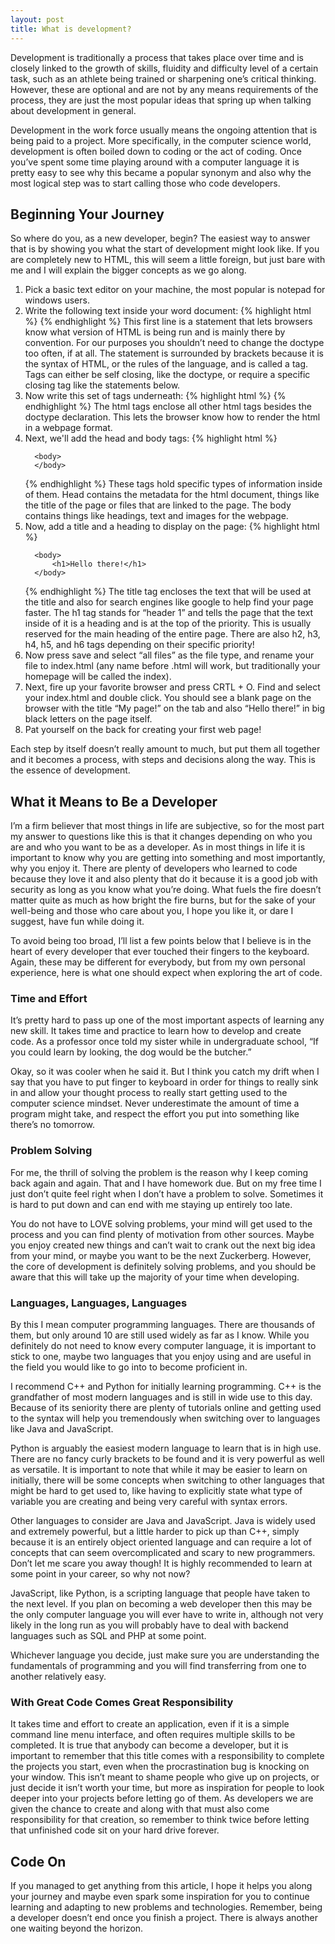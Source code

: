 ```yaml
---
layout: post
title: What is development?
---
```


Development is traditionally a process that takes place over time and is closely linked to the growth of skills, fluidity and difficulty level of a certain task, such as an athlete being trained or sharpening one’s critical thinking. However, these are optional and are not by any means requirements of the process, they are just the most popular ideas that spring up when talking about development in general.

Development in the work force usually means the ongoing attention that is being paid to a project. More specifically, in the computer science world, development is often boiled down to coding or the act of coding. Once you’ve spent some time playing around with a computer language it is pretty easy to see why this became a popular synonym and also why the most logical step was to start calling those who code developers.

## Beginning Your Journey

So where do you, as a new developer, begin? The easiest way to answer that is by showing you what the start of development might look like. If you are completely new to HTML, this will seem a little foreign, but just bare with me and I will explain the bigger concepts as we go along.

<ol>
  <li> Pick a basic text editor on your machine, the most popular is notepad for windows users.</li>

  <li>Write the following text inside your word document:  
  {% highlight html %}
  <!DOCTYPE html>
  {% endhighlight %}  
  This first line is a statement that lets browsers know what version of HTML is being run and is mainly there by convention. For our purposes you shouldn’t need to change the doctype too often, if at all. The statement is surrounded by brackets because it is the syntax of HTML, or the rules of the language, and is called a tag. Tags can either be self closing, like the doctype, or require a specific closing tag like the statements below.
  </li>

  <li>
   Now write this set of tags underneath:
   {% highlight html %}
   <!DOCTYPE html>
   <html>
   </html>
   {% endhighlight %}
   The html tags enclose all other html tags besides the doctype declaration. This lets the browser know how to render the html in a webpage format.
  </li>

  <li>
  Next, we'll add the head and body tags:
  {% highlight html %}
  <!DOCTYPE html>
  <html>  
      <head>
      </head>

      <body>
      </body>
  </html>
  {% endhighlight %}
  These tags hold specific types of information inside of them. Head contains the metadata for the html document, things like the title of the page or files that are linked to the page. The body contains things like headings, text and images for the webpage.
  </li>

  <li>
  Now, add a title and a heading to display on the page:
  {% highlight html %}
  <!DOCTYPE html>
  <html>
      <head>
          <title>My page!</title>
      </head>

      <body>
          <h1>Hello there!</h1>
      </body>
  </html>
  {% endhighlight %}
  The title tag encloses the text that will be used at the title and also for search engines like google to help find your page faster. The h1 tag stands for “header 1” and tells the page that the text inside of it is a heading and is at the top of the priority. This is usually reserved for the main heading of the entire page. There are also h2, h3, h4, h5, and h6 tags depending on their specific priority!   
  </li>

  <li>
  Now press save and select “all files” as the file type, and rename your file to index.html (any name before .html will work, but traditionally your homepage will be called the index).
  </li>

  <li>
  Next, fire up your favorite browser and press CRTL + O. Find and select your index.html and double click. You should see a blank page on the browser with the title “My page!” on the tab and also “Hello there!” in big black letters on the page itself.
  </li>

  <li>
  Pat yourself on the back for creating your first web page!
  </li>
</ol>

Each step by itself doesn’t really amount to much, but put them all together and it becomes a process, with steps and decisions along the way. This is the essence of development.

## What it Means to Be a Developer

I’m a firm believer that most things in life are subjective, so for the most part my answer to questions like this is that it changes depending on who you are and who you want to be as a developer. As in most things in life it is important to know why you are getting into something and most importantly, why you enjoy it. There are plenty of developers who learned to code because they love it and also plenty that do it because it is a good job with security as long as you know what you’re doing. What fuels the fire doesn’t matter quite as much as how bright the fire burns, but for the sake of your well-being and those who care about you, I hope you like it, or dare I suggest, have fun while doing it.

To avoid being too broad, I’ll list a few points below that I believe is in the heart of every developer that ever touched their fingers to the keyboard. Again, these may be different for everybody, but from my own personal experience, here is what one should expect when exploring the art of code.  

### Time and Effort

It’s pretty hard to pass up one of the most important aspects of learning any new skill. It takes time and practice to learn how to develop and create code. As a professor once told my sister while in undergraduate school, “If you could learn by looking, the dog would be the butcher.”

Okay, so it was cooler when he said it. But I think you catch my drift when I say that you have to put finger to keyboard in order for things to really sink in and allow your thought process to really start getting used to the computer science mindset. Never underestimate the amount of time a program might take, and respect the effort you put into something like there’s no tomorrow.

### Problem Solving

For me, the thrill of solving the problem is the reason why I keep coming back again and again. That and I have homework due. But on my free time I just don’t quite feel right when I don’t have a problem to solve. Sometimes it is hard to put down and can end with me staying up entirely too late.

You do not have to LOVE solving problems, your mind will get used to the process and you can find plenty of motivation from other sources. Maybe you enjoy created new things and can’t wait to crank out the next big idea from your mind, or maybe you want to be the next Zuckerberg. However, the core of development is definitely solving problems, and you should be aware that this will take up the majority of your time when developing.

### Languages, Languages, Languages

By this I mean computer programming languages. There are thousands of them, but only around 10 are still used widely as far as I know. While you definitely do not need to know every computer language, it is important to stick to one, maybe two languages that you enjoy using and are useful in the field you would like to go into to become proficient in.  

I recommend C++  and Python for initially learning programming. C++ is the grandfather of most modern languages and is still in wide use to this day. Because of its seniority there are plenty of tutorials online and getting used to the syntax will help you tremendously when switching over to languages like Java and JavaScript.

Python is arguably the easiest modern language to learn that is in high use. There are no fancy curly brackets to be found and it is very powerful as well as versatile. It is important to note that while it may be easier to learn on initially, there will be some concepts when switching to other languages that might be hard to get used to, like having to explicitly state what type of variable you are creating and being very careful with syntax errors.

Other languages to consider are Java and JavaScript. Java is widely used and extremely powerful, but a little harder to pick up than C++, simply because it is an entirely object oriented language and can require a lot of concepts that can seem overcomplicated and scary to new programmers. Don’t let me scare you away though! It is highly recommended to learn at some point in your career, so why not now?

JavaScript, like Python, is a scripting language that people have taken to the next level. If you plan on becoming a web developer then this may be the only computer language you will ever have to write in, although not very likely in the long run as you will probably have to deal with backend languages such as SQL and PHP at some point.  

Whichever language you decide, just make sure you are understanding the fundamentals of programming and you will find transferring from one to another relatively easy.  

### With Great Code Comes Great Responsibility

It takes time and effort to create an application, even if it is a simple command line menu interface, and often requires multiple skills to be completed. It is true that anybody can become a developer, but it is important to remember that this title comes with a responsibility to complete the projects you start, even when the procrastination bug is knocking on your window. This isn’t meant to shame people who give up on projects, or just decide it isn’t worth your time, but more as inspiration for people to look deeper into your projects before letting go of them. As developers we are given the chance to create and along with that must also come responsibility for that creation, so remember to think twice before letting that unfinished code sit on your hard drive forever.

## Code On

If you managed to get anything from this article, I hope it helps you along your journey and maybe even spark some inspiration for you to continue learning and adapting to new problems and technologies. Remember, being a developer doesn’t end once you finish a project. There is always another one waiting beyond the horizon.
